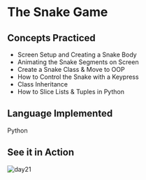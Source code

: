 # The Snake Game 
## Concepts Practiced
- Screen Setup and Creating a Snake Body
- Animating the Snake Segments on Screen
- Create a Snake Class & Move to OOP
- How to Control the Snake with a Keypress
- Class Inheritance
- How to Slice Lists & Tuples in Python

## Language Implemented
Python

## See it in Action
![day21](https://user-images.githubusercontent.com/98851253/154784140-a3e09fa8-1c0e-4f66-8329-1c1322d802df.gif)
